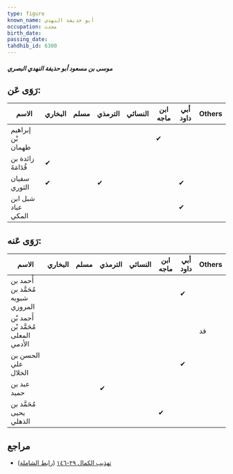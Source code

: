 ```yaml
---
type: figure
known_name: أبو حذيفة النهدي
occupation: محدث
birth_date:
passing_date:
tahdhib_id: 6300
---
```

##### موسى بن مسعود أبو حذيفة النهدي البصري

## رَوَى عَن:
| الاسم              | البخاري | مسلم | الترمذي | النسائي | ابن ماجه | أبي داود | Others |
| ------------------ | ------- | ---- | ------- | ------- | -------- | -------- | ------ |
| إبراهيم بْن طهمان  |         |      |         |         | ✔        |          |        |
| زائدة بن قُدَامَةَ | ✔       |      |         |         |          |          |        |
| سفيان الثوري       | ✔       |      | ✔       |         |          | ✔        |        |
| شبل ابن عباد المكي |         |      |         |         |          | ✔        |        |
## رَوَى عَنه:
| الاسم                                | البخاري | مسلم | الترمذي | النسائي | ابن ماجه | أبي داود | Others |
| ------------------------------------ | ------- | ---- | ------- | ------- | -------- | -------- | ------ |
| أَحمد بن مُحَمَّد بن شبويه المروزي   |         |      |         |         |          | ✔        |        |
| أَحمد بْن مُحَمَّد بْن المعلى الأدمي |         |      |         |         |          |          | قد     |
| الحسن بن علي الخلال                  |         |      |         |         |          | ✔        |        |
| عبد بن حميد                          |         |      | ✔       |         |          |          |        |
| مُحَمَّد بن يحيى الذهلي              |         |      |         |         | ✔        |          |        |
## مراجع
- [تهذيب الكمال ٢٩-١٤٦](obsidian://open?vault=Tahdhib-al-Kamal&file=Figures/٦٣٠٠-موسى%20بن%20مسعود%20أبو%20حذيفة%20النهدي%20البصري) ([رابط الشاملة](https://shamela.ws/book/3722/15717))